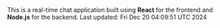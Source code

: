 This is a real-time chat application built using **React** for the frontend and **Node.js** for the backend.
Last updated: Fri Dec 20 04:09:51 UTC 2024
